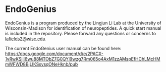 # EndoGenius

EndoGenius is a program produced by the Lingjun Li Lab at the University of Wisconsin-Madison for identification of neuropeptides. A quick start manual is included in the repository. Please forward any questions or concerns to lafields2@wisc.edu.

The current EndoGenius user manual can be found here: 
https://docs.google.com/document/d/e/2PACX-1vRwKSjIl6wu88MTObZ7G0QYl9wzg7Rm065o4AxM1zzAMspEfHChLMcHMmWFWD8BjLIKSsvsqONeHknb/pub
